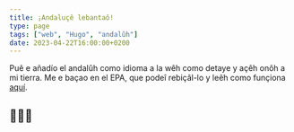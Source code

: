 ```yaml
---
title: ¡Andaluçê lebantaô!
type: page
tags: ["web", "Hugo", "andalûh"]
date: 2023-04-22T16:00:00+0200
---
```


Puê e añadío el andalûh como idioma a la wêh como detaye y açêh onôh a mi tierra. Me e baçao en el EPA, que podeî rebiçâl-lo y leêh como funçiona [aquí](https://es.wikipedia.org/wiki/Êttandâ_pal_andalûh).

## 💚🤍💚

